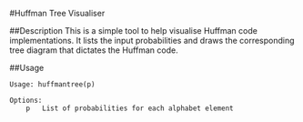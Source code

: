 #Huffman Tree Visualiser

##Description
This is a simple tool to help visualise Huffman code implementations. It lists the input probabilities and 
draws the corresponding tree diagram that dictates the Huffman code.

##Usage
```
Usage: huffmantree(p)

Options:
	p	List of probabilities for each alphabet element

```
